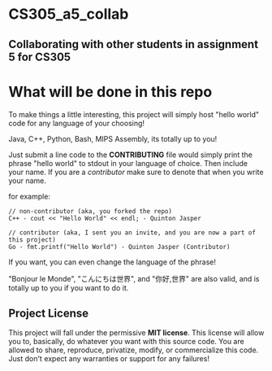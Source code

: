 # CS305_a5_collab
## Collaborating with other students in assignment 5 for CS305

# What will be done in this repo
To make things a little interesting, this project will simply host "hello world" code for any language of your choosing!

Java, C++, Python, Bash, MIPS Assembly, its totally up to you!

Just submit a line code to the __CONTRIBUTING__ file would simply print the phrase "hello world" to stdout in your language of choice. Then include your name. If you are a _contributor_ make sure to denote that when you write your name.

for example:
```
// non-contributor (aka, you forked the repo)
C++ - cout << "Hello World" << endl; - Quinton Jasper
```

```
// contributor (aka, I sent you an invite, and you are now a part of this project)
Go - fmt.printf("Hello World") - Quinton Jasper (Contributor) 
```

If you want, you can even change the language of the phrase!

"Bonjour le Monde", "こんにちは世界", and "你好,世界" are also valid, and is totally up to you if you want to do it.

## Project License
This project will fall under the permissive **MIT license**. This license will allow you to, basically, do whatever you want with this source code. You are allowed to share, reproduce, privatize, modify, or commercialize this code. Just don't expect any warranties or support for any failures!
